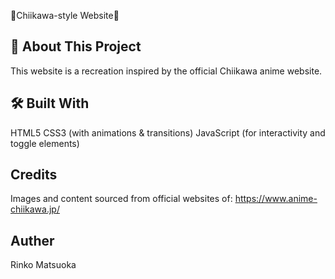 🌼Chiikawa-style Website🌼
## 🎀 About This Project
This website is a recreation inspired by the official Chiikawa anime website.

## 🛠 Built With
HTML5
CSS3 (with animations & transitions)
JavaScript (for interactivity and toggle elements)

## Credits
Images and content sourced from official websites of:
https://www.anime-chiikawa.jp/

## Auther
Rinko Matsuoka